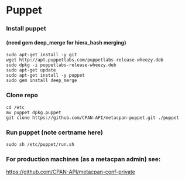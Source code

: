 # Puppet


### Install puppet
#### (need gem deep_merge for hiera_hash merging)
```
sudo apt-get install -y git
wget http://apt.puppetlabs.com/puppetlabs-release-wheezy.deb
sudo dpkg -i puppetlabs-release-wheezy.deb
sudo apt-get update
sudo apt-get install -y puppet
sudo gem install deep_merge
```

### Clone repo
```
cd /etc
mv puppet dpkg.puppet
git clone https://github.com/CPAN-API/metacpan-puppet.git ./puppet
```

### Run puppet (note certname here)
```
sudo sh /etc/puppet/run.sh
```

### For production machines (as a metacpan admin) see:

https://github.com/CPAN-API/metacpan-conf-private


